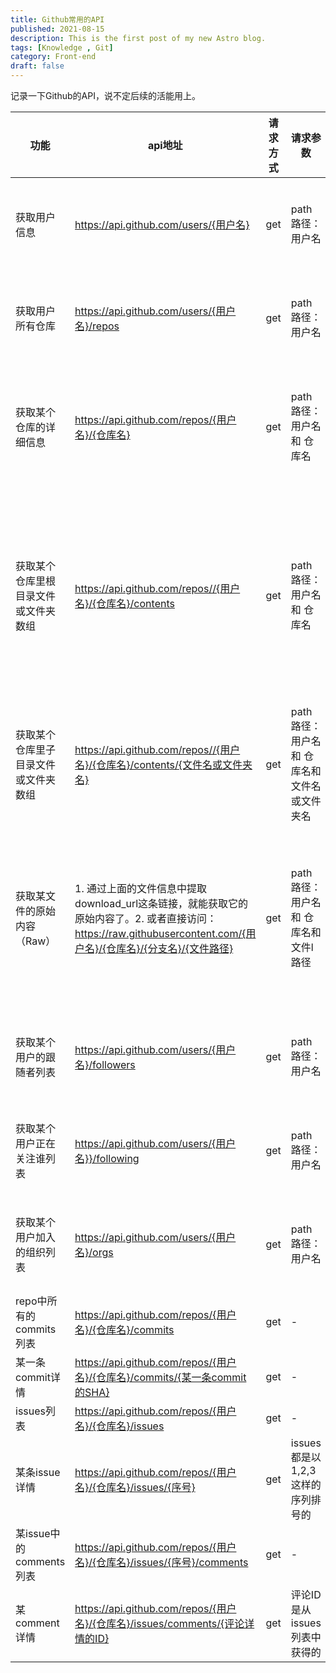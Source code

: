 ```yaml
---
title: Github常用的API
published: 2021-08-15
description: This is the first post of my new Astro blog.
tags: [Knowledge , Git]
category: Front-end
draft: false
---
```


记录一下Github的API，说不定后续的活能用上。

<!--more-->

| 功能                                 | api地址                                                      | 请求方式 | 请求参数                                      | 返回参数                     |
| ------------------------------------ | ------------------------------------------------------------ | -------- | --------------------------------------------- | ---------------------------- |
| 获取用户信息                         | https://api.github.com/users/{用户名}                        | get      | path路径： 用户名                             | 一个用户对象                 |
| 获取用户所有仓库                     | https://api.github.com/users/{用户名}/repos                  | get      | path路径： 用户名                             | 返回一个数组                 |
| 获取某个仓库的详细信息               | https://api.github.com/repos/{用户名}/{仓库名}               | get      | path路径： 用户名 和 仓库名                   | 返回一个仓库对象             |
| 获取某个仓库里根目录文件或文件夹数组 | https://api.github.com/repos//{用户名}/{仓库名}/contents     | get      | path路径： 用户名 和 仓库名                   | 返回一个首层文件或文件夹数组 |
| 获取某个仓库里子目录文件或文件夹数组 | https://api.github.com/repos//{用户名}/{仓库名}/contents/{文件名或文件夹名} | get      | path路径： 用户名 和 仓库名和文件名或文件夹名 | 返回一个文件数组             |
| 获取某文件的原始内容（Raw）          | 1. 通过上面的文件信息中提取download_url这条链接，就能获取它的原始内容了。2. 或者直接访问：https://raw.githubusercontent.com/{用户名}/{仓库名}/{分支名}/{文件路径} | get      | path路径： 用户名 和 仓库名和文件l路径        | 返回一个文件内容的字符串     |
| 获取某个用户的跟随者列表             | https://api.github.com/users/{用户名}/followers              | get      | path路径： 用户名                             | 返回一个数组                 |
| 获取某个用户正在关注谁列表           | https://api.github.com/users/{用户名}}/following             | get      | path路径： 用户名                             | 返回一个数组                 |
| 获取某个用户加入的组织列表           | https://api.github.com/users/{用户名}/orgs                   | get      | path路径： 用户名                             | 返回一个数组                 |
| repo中所有的commits列表              | https://api.github.com/repos/{用户名}/{仓库名}/commits       | get      | -                                             | -                            |
| 某一条commit详情                     | https://api.github.com/repos/{用户名}/{仓库名}/commits/{某一条commit的SHA} | get      | -                                             | -                            |
| issues列表                           | https://api.github.com/repos/{用户名}/{仓库名}/issues        | get      | -                                             | -                            |
| 某条issue详情                        | https://api.github.com/repos/{用户名}/{仓库名}/issues/{序号} | get      | issues都是以1,2,3这样的序列排号的             | -                            |
| 某issue中的comments列表              | https://api.github.com/repos/{用户名}/{仓库名}/issues/{序号}/comments | get      | -                                             | -                            |
| 某comment详情                        | https://api.github.com/repos/{用户名}/{仓库名}/issues/comments/{评论详情的ID} | get      | 评论ID是从issues列表中获得的                  | -                            |
